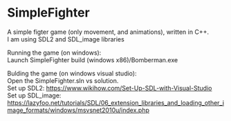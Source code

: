 # SimpleFighter

A simple figter game (only movement, and animations), written in C++.<br/>
I am using SDL2 and SDL_image libraries

Running the game (on windows):<br/>
Launch SimpleFighter build (windows x86)/Bomberman.exe

Bulding the game (on windows visual studio):<br/>
Open the SimpleFighter.sln vs solution.<br/>
Set up SDL2: https://www.wikihow.com/Set-Up-SDL-with-Visual-Studio<br/>
Set up SDL_image: https://lazyfoo.net/tutorials/SDL/06_extension_libraries_and_loading_other_image_formats/windows/msvsnet2010u/index.php<br/>
